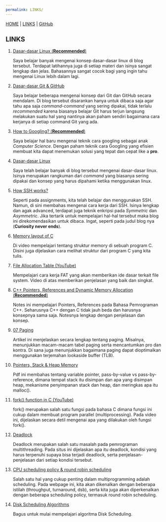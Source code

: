 ```yaml
---
permalink: LINKS/
---
```


[HOME](..) | [LINKS](https://recedivies.github.io/os222/LINKS) | [GitHub](https://github.com/Recedivies/os222)

## LINKS

1. [Dasar-dasar Linux (**Recommended**)](https://tkt-lapio.github.io/command-line/)

   Saya belajar banyak mengenai konsep dasar-dasar linux di blog tersebut. Terdapat latihannya juga di setiap materi dan isinya sangat lengkap dan jelas. Bahasannya sangat cocok bagi yang ingin tahu mengenai Linux lebih dalam lagi.

2. [Dasar-dasar Git & GitHub](https://tkt-lapio.github.io/git-en/)

   Saya belajar beberapa mengenai konsep dari Git dan GitHub secara mendalam. Di blog tersebut disarankan hanya untuk dibaca saja agar tahu apa saja _command_-_command_ yang sering dipakai, tidak terlalu _recommended_ karena biasanya belajar Git harus terjun langsung melakukan suatu hal yang nantinya akan paham sendiri bagaimana cara kerjanya di setiap command Git yang ada.

3. [How to Googling? (**Recommended**)](https://tkt-lapio.github.io/about-googling/)

   Saya belajar hal baru mengenai teknik cara googling sebagai anak _Computer Science_. Dengan paham teknik cara Googling yang efisien membuat kita dapat menemukan solusi yang tepat dan cepat like a **pro**.

4. [Dasar-dasar Linux](https://gutsytechster.wordpress.com/2017/11/22/an-introduction-to-linux/)

   Saya telah belajar banyak di blog tersebut mengenai dasar-dasar linux. Isinya merupakan rangkuman dari _command_ yang biasanya sering dipakai dan konsep yang harus dipahami ketika menggunakan linux.

5. [How SSH works?](https://gutsytechster.wordpress.com/2017/12/31/how-ssh-works/)

   Seperti pada assignments, kita telah belajar dan menggunakan SSH. Namun, di sini membahas mengenai cara kerja dari SSH. Isinya lengkap dan agak advanced, terdapat juga teknik enkripsi pada _Symmetric_ dan _Asymmetric_. Jika tertarik untuk mempelajari hal-hal tersebut maka blog ini direkomendasikan untuk dibaca. Ingat, seperti pada judul blog nya (**Curiosity never ends**). 

6. [Memory layout of C](https://www.youtube.com/watch?v=kpWG423uQIw)

   Di video mempelajari tentang struktur memory di sebuah program C. Disini juga dijelaskan cara melihat struktur dari program C yang kita tulis.

7. [File Allocation Table (YouTube)](https://www.youtube.com/watch?v=V2Gxqv3bJCk)

   Mempelajari cara kerja FAT yang akan memberikan ide dasar terkait file system. Video di atas memberikan penjelasan yang baik dan singkat.

8. [C++ Pointers, References and Dynamic Memory Allocation (**Recommended**)](https://www3.ntu.edu.sg/home/ehchua/programming/cpp/cp4_PointerReference.html)

   Notes ini mempelajari Pointers, References pada Bahasa Pemrograman C++. Seharusnya C++ dengan C tidak jauh beda dan harusnya konsepnya sama saja. Notesnya lengkap dengan penjelasan dan konsep.

9. [07 Paging](https://github.com/mor1/ia-operating-systems/wiki/07-Paging)

   Artikel ini menjelaskan secara lengkap tentang paging. Misalnya, menunjukkan macam-macam tabel paging serta mencantumkan pro dan kontra. Di sana juga menunjukkan bagaimana paging dapat dioptimalkan menggunakan terjemahan lookaside buffer (TLB).

10. [Pointers, Stack & Heap Memory](https://google.com)

    Pdf ini membahas tentang variable pointer, pass-by-value vs pass-by-reference, dimana tempat stack itu disimpan dan apa yang disimpan heap, mekanisme penyimpanan stack dan heap, dan meringkas apa itu malloc().

11. [fork() function in C (YouTube)](https://www.youtube.com/watch?v=cex9XrZCU14)

    fork() merupakan salah satu fungsi pada bahasa C dimana fungsi ini cukup dalam membuat program parallel (multiprocessing). Pada video ini, dijelaskan secara detil mengenai apa yang dilakukan oleh fungsi fork().

12. [Deadlock](https://www.geeksforgeeks.org/introduction-of-deadlock-in-operating-system/)

    Deadlock merupakan salah satu masalah pada pemrograman multithreading. Pada situs ini dijelaskan apa itu deadlock, kondisi yang harus terpenuhi supaya bisa terjadi deadlock, serta penjelasan-penjelasan dari setiap kondisi tersebut.

13. [CPU scheduling policy & round robin scheduling](https://www.geeksforgeeks.org/cpu-scheduling-in-operating-systems/)

    Salah satu hal yang cukup penting dalam multiprogramming adalah scheduling. Pada webpage ini, kita akan dikenalkan dengan beberapa istilah (throughput, turnaround, dsb), serta kita juga akan diperkenalkan dengan beberapa scheduling policy, termasuk round robin scheduling.

14. [Disk Scheduling Algorithms](https://www.geeksforgeeks.org/disk-scheduling-algorithms/?ref=lbp)

    Bagus untuk mulai mempelajari algoritma Disk Scheduling.
